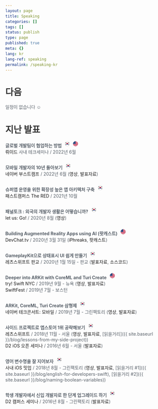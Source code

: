 ```yaml
---
layout: page
title: Speaking
categories: []
tags: []
status: publish
type: page
published: true
meta: {}
lang: kr
lang-ref: speaking
permalink: /speaking-kr
---
```

# 다음

일정이 없습니다 ☺️

<!-- 일정이 없습니다 ☺️ -->

# 지난 발표

<strong class="talk-title">글로벌 개발팀이 협업하는 방법</strong>
<img style="margin-left: 6px; margin-bottom: 3px" src="/assets/language-icons/kr.png" width="16"/>
<img style="margin-left: 6px; margin-bottom: 3px" src="/assets/language-icons/us.png" width="16"/>
<br>
[뤼이드](https://riiid.com/) 사내 테크세미나 / 2022년 6월

<strong class="talk-title">모바일 개발자의 10년 돌아보기</strong>
<img style="margin-left: 6px; margin-bottom: 3px" src="/assets/language-icons/kr.png" width="16"/>
<br>
[네이버 부스트캠프](https://blog.naver.com/boostcamp_official/222767326421) / 2022년 6월 ([영상](https://www.youtube.com/watch?v=PkVuZ2-TO10), [발표자료](https://present.do/documents/62a8e387f6365307fc445c0e))

<strong class="talk-title">슈퍼앱 운영을 위한 확장성 높은 앱 아키텍처 구축</strong>
<img style="margin-left: 6px; margin-bottom: 3px" src="/assets/language-icons/kr.png" width="16"/>
<br>
[패스트캠퍼스 The RED](https://fastcampus.co.kr/dev_red_rsj?utm_source=soojin-blog&utm_medium=about&utm_campaign=soojin) / 2021년 10월

<strong class="talk-title">패널토크 : 외국의 개발자 생활은 어떻습니까?</strong>
<img style="margin-left: 6px; margin-bottom: 3px" src="/assets/language-icons/kr.png" width="16"/>
<br>
[let us: Go!](https://let-us-go-2020-summer.vercel.app) / 2020년 8월 ([영상](https://youtu.be/i0FMti8pOsk))

<strong class="talk-title">Building Augmented Reality Apps using AI (팟캐스트)</strong>
<img style="margin-left: 6px; margin-bottom: 3px" src="/assets/language-icons/us.png" width="16"/>
<br>
[DevChat.tv](https://devchat.tv/iphreaks/ips-286-building-augmented-reality-apps-using-ai-with-soojin-ro/) / 2020년 3월 31일 ([iPhreaks](https://devchat.tv/iphreaks/ips-286-building-augmented-reality-apps-using-ai-with-soojin-ro/), [팟캐스트](https://podcasts.apple.com/us/podcast/ips-286-building-augmented-reality-apps-using-ai-soojin/id634022060?i=1000470069918))

<strong class="talk-title">GameplayKit으로 상태표시 UI 쉽게 만들기</strong>
<img style="margin-left: 6px; margin-bottom: 3px" src="/assets/language-icons/kr.png" width="16"/>
<br>
[레츠스위프트 판교](https://festa.io/events/803) / 2020년 1월 15일 - 판교 ([발표자료](https://www.slideshare.net/soojinro9/gameplaykit-ui), [소스코드](https://github.com/nsoojin/VoiceControlSample-iOS))

<strong class="talk-title">Deeper into ARKit with CoreML and Turi Create</strong>
<img style="margin-left: 6px; margin-bottom: 3px" src="/assets/language-icons/us.png" width="16"/>
<br>
[try! Swift NYC](https://www.tryswift.co/events/2019/nyc/) / 2019년 9월 - 뉴욕 ([영상](https://www.youtube.com/watch?v=VBZve4cLH4E), [발표자료](https://www.slideshare.net/soojinro9/deeper-into-arkit-with-coreml-and-turi-create))
<br>
[SwiftFest](https://swiftfest.io) / 2019년 7월 - 보스턴

<strong class="talk-title">ARKit, CoreML, Turi Create 삼형제</strong>
<img style="margin-left: 6px; margin-bottom: 3px" src="/assets/language-icons/kr.png" width="16"/>
<br>
[네이버 테크콘서트: 모바일](http://techcon.naver.com) / 2019년 7월 - 그린팩토리 ([영상](https://tv.naver.com/v/9342810/list/486582), [발표자료](https://www.slideshare.net/NaverEngineering/techcon-2019-mobile-ios41arkit-coreml-turi-create))

<strong class="talk-title">사이드 프로젝트로 앱스토어 1위 공략해보기</strong>
<img style="margin-left: 6px; margin-bottom: 3px" src="/assets/language-icons/kr.png" width="16"/>
<br>
[레츠스위프트](http://letswift.kr/2018/) / 2018년 11월 - 서울 ([영상](https://www.youtube.com/watch?v=_2t24zQvRFs), [발표자료](https://speakerdeck.com/nsoojin/saideu-peurojegteuro-aebseutoeo-1wi-gongryaghagi), [읽을거리]({{ site.baseurl }}/blog/lessons-from-my-side-project))
<br>
[D2 iOS 오픈 세미나](https://d2.naver.com/news/9814448) / 2016년 6월 - 서울 ([발표자료](https://www.slideshare.net/soojinro9/d2-63435589))

<strong class="talk-title">영어 변수명을 잘 지어보자</strong>
<img style="margin-left: 6px; margin-bottom: 3px" src="/assets/language-icons/kr.png" width="16"/>
<br>
[사내 iOS 밋업](https://recruit.webtoonscorp.com/webtoon/ko/job/list) / 2018년 8월 - 그린팩토리 ([영상](https://tv.naver.com/v/4980432), [발표자료](https://speakerdeck.com/nsoojin/gaebaljareul-wihan-yeongeo-munbeob), [읽을거리 #1]({{ site.baseurl }}/blog/english-for-developers-swift), [읽을거리 #2]({{ site.baseurl }}/blog/naming-boolean-variables))

<strong class="talk-title">학생 개발자에서 신입 개발자로 한 단계 업그레이드 하기</strong>
<img style="margin-left: 6px; margin-bottom: 3px" src="/assets/language-icons/kr.png" width="16"/>
<br>
[D2 캠퍼스 세미나](https://d2.naver.com/news/0344295) / 2016년 8월 - 그린팩토리 ([발표자료](https://www.slideshare.net/soojinro9/d2-65385330))

<style type="text/css">
  a { 
  	text-decoration: none;
  }
  a:hover { 
  	text-decoration: underline; 
  }
  p {
    color: #586069;
    overflow: hidden;
    margin-bottom: 26px;
  }
  h1 {
  	color: #353535;
  }
  h3 {
  	color: #353535;
  	font-size: 17px;
  	font-weight: bold;
  	margin-bottom: 0px;
  }
</style>